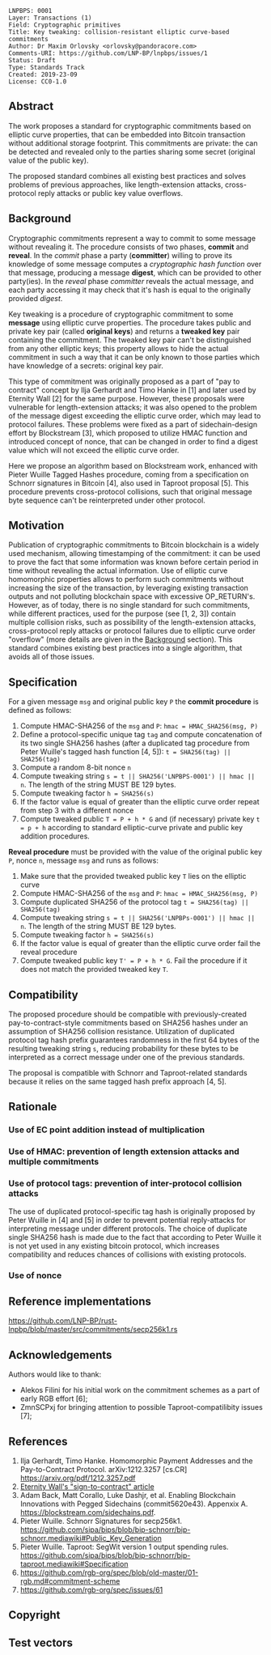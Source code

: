 ```
LNPBPS: 0001
Layer: Transactions (1)
Field: Cryptographic primitives
Title: Key tweaking: collision-resistant elliptic curve-based commitments
Author: Dr Maxim Orlovsky <orlovsky@pandoracore.com>
Comments-URI: https://github.com/LNP-BP/lnpbps/issues/1
Status: Draft
Type: Standards Track
Created: 2019-23-09
License: CC0-1.0
```

## Abstract

The work proposes a standard for cryptographic commitments based on elliptic curve properties, that can be embedded
into Bitcoin transaction without additional storage footprint. This commitments are private: the can be detected and 
revealed only to the parties sharing some secret (original value of the public key).

The proposed standard combines all existing best practices and solves problems of previous approaches, like 
length-extension attacks, cross-protocol reply attacks or public key value overflows.


## Background

Cryptographic commitments represent a way to commit to some message without revealing it. The procedure
consists of two phases, **commit** and **reveal**. In the *commit* phase a party (**committer**) willing to prove its 
knowledge of some message computes a *cryptographic hash function* over that message, producing a message **digest**, 
which can be provided to other party(ies). In the *reveal* phase *committer* reveals the actual message, and each party 
accessing it may check that it's hash is equal to the originally provided *digest*.

Key tweaking is a procedure of cryptographic commitment to some **message** using elliptic curve properties. The 
procedure takes public and private key pair (called **original keys**) and returns a **tweaked key** pair containing
the commitment. The tweaked key pair can't be distinguished from any other elliptic keys; this property allows
to hide the actual commitment in such a way that it can be only known to those parties which have knowledge of a
secrets: original key pair.

This type of commitment was originally proposed as a part of "pay to contract" concept by Ilja Gerhardt and Timo Hanke
in [1] and later used by Eternity Wall [2] for the same purpose. However, these proposals were vulnerable for 
length-extension attacks; it was also opened to the problem of the message digest exceeding the elliptic curve order,
which may lead to protocol failures. These problems were fixed as a part of sidechain-design effort by Blockstream [3], 
which proposed to utilize HMAC function and introduced concept of nonce, that can be changed in order to find a digest
value which will not exceed the elliptic curve order.

Here we propose an algorithm based on Blockstream work, enhanced with Pieter Wuille Tagged Hashes procedure, coming from
a specification on Schnorr signatures in Bitcoin [4], also used in Taproot proposal [5]. This procedure prevents
cross-protocol collisions, such that original message byte sequence can't be reinterpreted under other protocol.


## Motivation

Publication of cryptographic commitments to Bitcoin blockchain is a widely used mechanism, allowing timestamping of the
commitment: it can be used to prove the fact that some information was known before certain period in time without
revealing the actual information. Use of elliptic curve homomorphic properties allows to perform such commitments
without increasing the size of the transaction, by leveraging existing transaction outputs and not polluting blockchain
space with excessive OP_RETURN's. However, as of today, there is no single standard for such commitments, while
different practices, used for the purpose (see [1, 2, 3]) contain multiple collision risks, such as possibility of the 
length-extension attacks, cross-protocol reply attacks or protocol failures due to elliptic curve order "overflow"
(more details are given in the [Background](#Background) section). This standard combines existing best practices into 
a single algorithm, that avoids all of those issues.


## Specification

For a given message `msg` and original public key `P` the **commit procedure** is defined as follows:

1. Compute HMAC-SHA256 of the `msg` and `P`: `hmac = HMAC_SHA256(msg, P)`
2. Define a protocol-specific unique tag `tag` and compute concatenation of its two single SHA256 hashes 
   (after a duplicated tag procedure from Peter Wuille's tagged hash function [4, 5]): `t = SHA256(tag) || SHA256(tag)`
3. Compute a random 8-bit nonce `n`
4. Compute tweaking string `s = t || SHA256('LNPBPS-0001') || hmac || n`. The length of the string MUST BE 129 bytes.
5. Compute tweaking factor `h = SHA256(s)`
6. If the factor value is equal of greater than the elliptic curve order repeat from step 3 with a different nonce
7. Compute tweaked public `T = P + h * G` and (if necessary) private key `t = p + h` according to standard 
   elliptic-curve private and public key addition procedures.

**Reveal procedure** must be provided with the value of the original public key `P`, nonce `n`, message `msg` and runs 
as follows:

1. Make sure that the provided tweaked public key `T` lies on the elliptic curve
2. Compute HMAC-SHA256 of the `msg` and `P`: `hmac = HMAC_SHA256(msg, P)`
3. Compute duplicated SHA256 of the protocol tag `t = SHA256(tag) || SHA256(tag)`
4. Compute tweaking string `s = t || SHA256('LNPBPs-0001') || hmac || n`. The length of the string MUST BE 129 bytes.
5. Compute tweaking factor `h = SHA256(s)`
6. If the factor value is equal of greater than the elliptic curve order fail the reveal procedure
7. Compute tweaked public key `T' = P + h * G`. Fail the procedure if it does not match the provided tweaked key `T`.


## Compatibility

The proposed procedure should be compatible with previously-created pay-to-contract-style commitments based on SHA256 
hashes under an assumption of SHA256 collision resistance. Utilization of duplicated protocol tag hash prefix guarantees
randomness in the first 64 bytes of the resulting tweaking string `s`, reducing probability for these bytes to be
interpreted as a correct message under one of the previous standards.

The proposal is compatible with Schnorr and Taproot-related standards because it relies on the same tagged hash prefix 
approach [4, 5].


## Rationale

### Use of EC point addition instead of multiplication

### Use of HMAC: prevention of length extension attacks and multiple commitments

### Use of protocol tags: prevention of inter-protocol collision attacks

The use of duplicated protocol-specific tag hash is originally proposed by Peter Wuille in [4] and [5] in order to 
prevent potential reply-attacks for interpreting message under different protocols. The choice of duplicate single 
SHA256 hash is made due to the fact that according to Peter Wuille it is not yet used in any existing bitcoin protocol, 
which increases compatibility and reduces chances of collisions with existing protocols.


### Use of nonce


## Reference implementations

<https://github.com/LNP-BP/rust-lnpbp/blob/master/src/commitments/secp256k1.rs>

## Acknowledgements

Authors would like to thank:
* Alekos Filini for his initial work on the commitment schemes as a part of early RGB effort [6]; 
* ZmnSCPxj for bringing attention to possible Taproot-compatilibity issues [7];


## References

1. Ilja Gerhardt, Timo Hanke. Homomorphic Payment Addresses and the Pay-to-Contract Protocol. arXiv:1212.3257 [cs.CR] 
   <https://arxiv.org/pdf/1212.3257.pdf>
2. [Eternity Wall's "sign-to-contract" article](https://blog.eternitywall.com/2018/04/13/sign-to-contract/)
3. Adam Back, Matt Corallo, Luke Dashjr, et al. Enabling Blockchain Innovations with Pegged Sidechains (commit5620e43).
   Appenxix A. <https://blockstream.com/sidechains.pdf>.
4. Pieter Wuille. Schnorr Signatures for secp256k1.
   <https://github.com/sipa/bips/blob/bip-schnorr/bip-schnorr.mediawiki#Public_Key_Generation>
5. Pieter Wuille. Taproot: SegWit version 1 output spending rules.
   <https://github.com/sipa/bips/blob/bip-schnorr/bip-taproot.mediawiki#Specification>
6. <https://github.com/rgb-org/spec/blob/old-master/01-rgb.md#commitment-scheme>
7. <https://github.com/rgb-org/spec/issues/61>


## Copyright

## Test vectors
